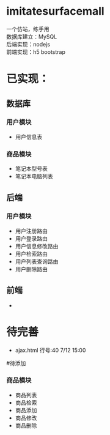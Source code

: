 # imitatesurfacemall
一个仿站，练手用  
数据库建立：MySQL  
后端实现：nodejs  
前端实现：h5 bootstrap




# 已实现：

## 数据库
### 用户模块
* 用户信息表
### 商品模块
* 笔记本型号表
* 笔记本电脑列表

## 后端
### 用户模块
* 用户注册路由
* 用户登录路由
* 用户信息修改路由
* 用户检索路由
* 用户列表查询路由
* 用户删除路由

## 前端
* 

# 待完善
* ajax.html 行号:40  7/12 15:00

#待添加
### 商品模块
* 商品列表
* 商品检索
* 商品添加
* 商品修改
* 商品删除